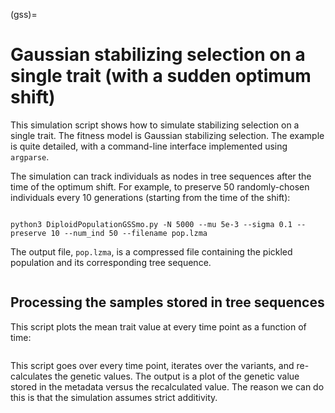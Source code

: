 (gss)=

# Gaussian stabilizing selection on a single trait (with a sudden optimum shift)

This simulation script shows how to simulate stabilizing selection on a single trait.  The fitness model is Gaussian
stabilizing selection.  The example is quite detailed, with a command-line interface implemented using `argparse`.

The simulation can track individuals as nodes in tree sequences after the time of the optimum shift.  For example,
to preserve 50 randomly-chosen individuals every 10 generations (starting from the time of the shift):

```{code-block} bash

python3 DiploidPopulationGSSmo.py -N 5000 --mu 5e-3 --sigma 0.1 --preserve 10 --num_ind 50 --filename pop.lzma

```

The output file, `pop.lzma`, is a compressed file containing the pickled population and its corresponding tree sequence.

```{literalinclude} ../../examples/gss/DiploidPopulationGSSmo.py

```

## Processing the samples stored in tree sequences

This script plots the mean trait value at every time point as a function of time:

```{literalinclude} ../../examples/gss/plot_genetic_values_from_tree_sequences.py

```

This script goes over every time point, iterates over the variants, and re-calculates the genetic values.
The output is a plot of the genetic value stored in the metadata versus the recalculated value.  The reason we can do
this is that the simulation assumes strict additivity.

```{literalinclude} ../../examples/gss/iterate_variants_in_tree_sequences.py

```


